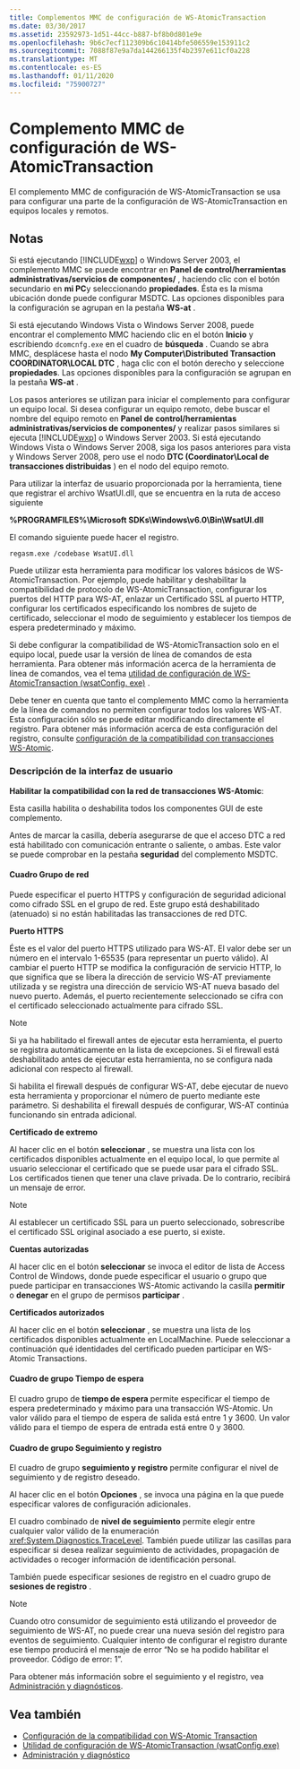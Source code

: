 ```yaml
---
title: Complementos MMC de configuración de WS-AtomicTransaction
ms.date: 03/30/2017
ms.assetid: 23592973-1d51-44cc-b887-bf8b0d801e9e
ms.openlocfilehash: 9b6c7ecf112309b6c10414bfe506559e153911c2
ms.sourcegitcommit: 7088f87e9a7da144266135f4b2397e611cf0a228
ms.translationtype: MT
ms.contentlocale: es-ES
ms.lasthandoff: 01/11/2020
ms.locfileid: "75900727"
---
```

# <a name="ws-atomictransaction-configuration-mmc-snap-in"></a>Complemento MMC de configuración de WS-AtomicTransaction

El complemento MMC de configuración de WS-AtomicTransaction se usa para configurar una parte de la configuración de WS-AtomicTransaction en equipos locales y remotos.

## <a name="remarks"></a>Notas

Si está ejecutando [!INCLUDE[wxp](../../../includes/wxp-md.md)] o Windows Server 2003, el complemento MMC se puede encontrar en **Panel de control/herramientas administrativas/servicios de componentes/** , haciendo clic con el botón secundario en **mi PC**y seleccionando **propiedades**. Ésta es la misma ubicación donde puede configurar MSDTC. Las opciones disponibles para la configuración se agrupan en la pestaña **WS-at** .

 Si está ejecutando Windows Vista o Windows Server 2008, puede encontrar el complemento MMC haciendo clic en el botón **Inicio** y escribiendo `dcomcnfg.exe` en el cuadro de **búsqueda** . Cuando se abra MMC, desplácese hasta el nodo **My Computer\Distributed Transaction COORDINATOR\LOCAL DTC** , haga clic con el botón derecho y seleccione **propiedades**. Las opciones disponibles para la configuración se agrupan en la pestaña **WS-at** .

 Los pasos anteriores se utilizan para iniciar el complemento para configurar un equipo local. Si desea configurar un equipo remoto, debe buscar el nombre del equipo remoto en **Panel de control/herramientas administrativas/servicios de componentes/** y realizar pasos similares si ejecuta [!INCLUDE[wxp](../../../includes/wxp-md.md)] o Windows Server 2003. Si está ejecutando Windows Vista o Windows Server 2008, siga los pasos anteriores para vista y Windows Server 2008, pero use el nodo **DTC (Coordinator\Local de transacciones distribuidas** ) en el nodo del equipo remoto.

 Para utilizar la interfaz de usuario proporcionada por la herramienta, tiene que registrar el archivo WsatUI.dll, que se encuentra en la ruta de acceso siguiente

 **%PROGRAMFILES%\Microsoft SDKs\Windows\v6.0\Bin\WsatUI.dll**

 El comando siguiente puede hacer el registro.

```console
regasm.exe /codebase WsatUI.dll
```

 Puede utilizar esta herramienta para modificar los valores básicos de WS-AtomicTransaction. Por ejemplo, puede habilitar y deshabilitar la compatibilidad de protocolo de WS-AtomicTransaction, configurar los puertos del HTTP para WS-AT, enlazar un Certificado SSL al puerto HTTP, configurar los certificados especificando los nombres de sujeto de certificado, seleccionar el modo de seguimiento y establecer los tiempos de espera predeterminado y máximo.

 Si debe configurar la compatibilidad de WS-AtomicTransaction solo en el equipo local, puede usar la versión de línea de comandos de esta herramienta. Para obtener más información acerca de la herramienta de línea de comandos, vea el tema [utilidad de configuración de WS-AtomicTransaction (wsatConfig. exe)](ws-atomictransaction-configuration-utility-wsatconfig-exe.md) .

 Debe tener en cuenta que tanto el complemento MMC como la herramienta de la línea de comandos no permiten configurar todos los valores WS-AT. Esta configuración sólo se puede editar modificando directamente el registro. Para obtener más información acerca de esta configuración del registro, consulte [configuración de la compatibilidad con transacciones WS-Atomic](./feature-details/configuring-ws-atomic-transaction-support.md).

### <a name="user-interface-description"></a>Descripción de la interfaz de usuario

**Habilitar la compatibilidad con la red de transacciones WS-Atomic**:

 Esta casilla habilita o deshabilita todos los componentes GUI de este complemento.

 Antes de marcar la casilla, debería asegurarse de que el acceso DTC a red está habilitado con comunicación entrante o saliente, o ambas. Este valor se puede comprobar en la pestaña **seguridad** del complemento MSDTC.

#### <a name="network-group-box"></a>Cuadro Grupo de red

Puede especificar el puerto HTTPS y configuración de seguridad adicional como cifrado SSL en el grupo de red. Este grupo está deshabilitado (atenuado) si no están habilitadas las transacciones de red DTC.

 **Puerto HTTPS**

 Éste es el valor del puerto HTTPS utilizado para WS-AT. El valor debe ser un número en el intervalo 1-65535 (para representar un puerto válido). Al cambiar el puerto HTTP se modifica la configuración de servicio HTTP, lo que significa que se libera la dirección de servicio WS-AT previamente utilizada y se registra una dirección de servicio WS-AT nueva basado del nuevo puerto. Además, el puerto recientemente seleccionado se cifra con el certificado seleccionado actualmente para cifrado SSL.

> [!NOTE]
> Si ya ha habilitado el firewall antes de ejecutar esta herramienta, el puerto se registra automáticamente en la lista de excepciones. Si el firewall está deshabilitado antes de ejecutar esta herramienta, no se configura nada adicional con respecto al firewall.

 Si habilita el firewall después de configurar WS-AT, debe ejecutar de nuevo esta herramienta y proporcionar el número de puerto mediante este parámetro. Si deshabilita el firewall después de configurar, WS-AT continúa funcionando sin entrada adicional.

 **Certificado de extremo**

 Al hacer clic en el botón **seleccionar** , se muestra una lista con los certificados disponibles actualmente en el equipo local, lo que permite al usuario seleccionar el certificado que se puede usar para el cifrado SSL. Los certificados tienen que tener una clave privada. De lo contrario, recibirá un mensaje de error.

> [!NOTE]
> Al establecer un certificado SSL para un puerto seleccionado, sobrescribe el certificado SSL original asociado a ese puerto, si existe.

 **Cuentas autorizadas**

 Al hacer clic en el botón **seleccionar** se invoca el editor de lista de Access Control de Windows, donde puede especificar el usuario o grupo que puede participar en transacciones WS-Atomic activando la casilla **permitir** o **denegar** en el grupo de permisos **participar** .

 **Certificados autorizados**

 Al hacer clic en el botón **seleccionar** , se muestra una lista de los certificados disponibles actualmente en LocalMachine. Puede seleccionar a continuación qué identidades del certificado pueden participar en WS-Atomic Transactions.

#### <a name="timeout-group-box"></a>Cuadro de grupo Tiempo de espera

El cuadro grupo de **tiempo de espera** permite especificar el tiempo de espera predeterminado y máximo para una transacción WS-Atomic. Un valor válido para el tiempo de espera de salida está entre 1 y 3600. Un valor válido para el tiempo de espera de entrada está entre 0 y 3600.

#### <a name="tracing-and-logging-group-box"></a>Cuadro de grupo Seguimiento y registro

El cuadro de grupo **seguimiento y registro** permite configurar el nivel de seguimiento y de registro deseado.

 Al hacer clic en el botón **Opciones** , se invoca una página en la que puede especificar valores de configuración adicionales.

 El cuadro combinado de **nivel de seguimiento** permite elegir entre cualquier valor válido de la enumeración <xref:System.Diagnostics.TraceLevel>. También puede utilizar las casillas para especificar si desea realizar seguimiento de actividades, propagación de actividades o recoger información de identificación personal.

 También puede especificar sesiones de registro en el cuadro grupo de **sesiones de registro** .

> [!NOTE]
> Cuando otro consumidor de seguimiento está utilizando el proveedor de seguimiento de WS-AT, no puede crear una nueva sesión del registro para eventos de seguimiento. Cualquier intento de configurar el registro durante ese tiempo producirá el mensaje de error “No se ha podido habilitar el proveedor. Código de error: 1”.

 Para obtener más información sobre el seguimiento y el registro, vea [Administración y diagnósticos](./diagnostics/index.md).

## <a name="see-also"></a>Vea también

- [Configuración de la compatibilidad con WS-Atomic Transaction](./feature-details/configuring-ws-atomic-transaction-support.md)
- [Utilidad de configuración de WS-AtomicTransaction (wsatConfig.exe)](ws-atomictransaction-configuration-utility-wsatconfig-exe.md)
- [Administración y diagnóstico](./diagnostics/index.md)
